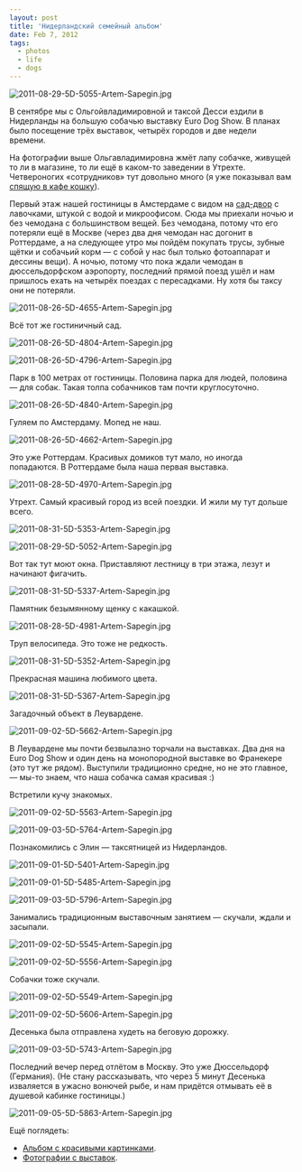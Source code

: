 ```yaml
---
layout: post
title: 'Нидерландский семейный альбом'
date: Feb 7, 2012
tags:
  - photos
  - life
  - dogs
---
```


![2011-08-29-5D-5055-Artem-Sapegin.jpg](photo://177)

В сентябре мы с Ольгойвладимировной и таксой Десси ездили в Нидерланды на большую собачью выставку Euro Dog Show. В планах было посещение трёх выставок, четырёх городов и две недели времени.

<!--more-->

На фотографии выше Ольгавладимировна жмёт лапу собачке, живущей то ли в магазине, то ли ещё в каком-то заведении в Утрехте. Четвероногих «сотрудников» тут довольно много (я уже показывал вам [спящую в кафе кошку](http://birdwatcher.ru/blog/5216/)).

Первый этаж нашей гостиницы в Амстердаме с видом на [сад-двор](http://birdwatcher.ru/blog/5235/ "Офисы мечты") с лавочками, штукой с водой и микроофисом. Сюда мы приехали ночью и без чемодана с большинством вещей. Без чемодана, потому что его потеряли ещё в Москве (через два дня чемодан нас догонит в Роттердаме, а на следующее утро мы пойдём покупать трусы, зубные щётки и собачьий корм — с собой у нас был только фотоаппарат и дессины вещи). А ночью, потому что пока ждали чемодан в дюссельдорфском аэропорту, последний прямой поезд ушёл и нам пришлось ехать на четырёх поездах с пересадками. Ну хотя бы таксу они не потеряли.

![2011-08-26-5D-4655-Artem-Sapegin.jpg](photo://148)

Всё тот же гостиничный сад.

![2011-08-26-5D-4804-Artem-Sapegin.jpg](upload://2011-08-26-5D-4804-Artem-Sapegin.jpg)

![2011-08-26-5D-4796-Artem-Sapegin.jpg](photo://157)

Парк в 100 метрах от гостиницы. Половина парка для людей, половина — для собак. Такая толпа собачников там почти круглосуточно.

![2011-08-26-5D-4840-Artem-Sapegin.jpg](upload://2011-08-26-5D-4840-Artem-Sapegin.jpg)

Гуляем по Амстердаму. Мопед не наш.

![2011-08-26-5D-4662-Artem-Sapegin.jpg](upload://2011-08-26-5D-4662-Artem-Sapegin.jpg)

Это уже Роттердам. Красивых домиков тут мало, но иногда попадаются. В Роттердаме была наша первая выставка.

![2011-08-28-5D-4970-Artem-Sapegin.jpg](photo://166)

Утрехт. Самый красивый город из всей поездки. И жили му тут дольше всего.

![2011-08-31-5D-5353-Artem-Sapegin.jpg](photo://192)

![2011-08-29-5D-5052-Artem-Sapegin.jpg](photo://176)

Вот так тут моют окна. Приставляют лестницу в три этажа, лезут и начинают фигачить.

![2011-08-31-5D-5337-Artem-Sapegin.jpg](upload://2011-08-31-5D-5337-Artem-Sapegin.jpg)

Памятник безымянному щенку с какашкой.

![2011-08-28-5D-4981-Artem-Sapegin.jpg](upload://2011-08-28-5D-4981-Artem-Sapegin.jpg)

Труп велосипеда. Это тоже не редкость.

![2011-08-31-5D-5352-Artem-Sapegin.jpg](upload://2011-08-31-5D-5352-Artem-Sapegin.jpg)

Прекрасная машина любимого цвета.

![2011-08-31-5D-5367-Artem-Sapegin.jpg](photo://193)

Загадочный объект в Леувардене.

![2011-09-02-5D-5662-Artem-Sapegin.jpg](upload://2011-09-02-5D-5662-Artem-Sapegin.jpg)

В Леувардене мы почти безвылазно торчали на выставках. Два дня на Euro Dog Show и один день на монопородной выставке во Франекере (это тут же рядом). Выступили традиционно средне, но не это главное, — мы-то знаем, что наша собачка самая красивая :)

Встретили кучу знакомых.

![2011-09-02-5D-5563-Artem-Sapegin.jpg](upload://2011-09-02-5D-5563-Artem-Sapegin.jpg)

![2011-09-03-5D-5764-Artem-Sapegin.jpg](upload://2011-09-03-5D-5764-Artem-Sapegin.jpg)

Познакомились с Элин — таксятницей из Нидерландов.

![2011-09-01-5D-5401-Artem-Sapegin.jpg](upload://2011-09-01-5D-5401-Artem-Sapegin.jpg)

![2011-09-01-5D-5485-Artem-Sapegin.jpg](upload://2011-09-01-5D-5485-Artem-Sapegin.jpg)

![2011-09-03-5D-5796-Artem-Sapegin.jpg](upload://2011-09-03-5D-5796-Artem-Sapegin.jpg)

Занимались традиционным выставочным занятием — скучали, ждали и засыпали.

![2011-09-02-5D-5545-Artem-Sapegin.jpg](upload://2011-09-02-5D-5545-Artem-Sapegin.jpg)

![2011-09-02-5D-5556-Artem-Sapegin.jpg](upload://2011-09-02-5D-5556-Artem-Sapegin.jpg)

Собачки тоже скучали.

![2011-09-02-5D-5549-Artem-Sapegin.jpg](upload://2011-09-02-5D-5549-Artem-Sapegin.jpg)

![2011-09-02-5D-5606-Artem-Sapegin.jpg](upload://2011-09-02-5D-5606-Artem-Sapegin.jpg)

Десенька была отправлена худеть на беговую дорожку.

![2011-09-03-5D-5743-Artem-Sapegin.jpg](photo://197)

Последний вечер перед отлётом в Москву. Это уже Дюссельдорф (Германия). (Не стану рассказывать, что через 5 минут Десенька изваляется в ужасно вонючей рыбе, и нам придётся отмывать её в душевой кабинке гостиницы.)

![2011-09-05-5D-5863-Artem-Sapegin.jpg](photo://200)

Ещё поглядеть:

* [Альбом с красивыми картинками](http://birdwatcher.ru/albums/netherlands/).
* [Фотографии с выставок](http://foto.mail.ru/mail/artem-sapegin/529).
